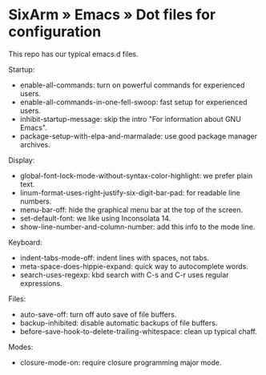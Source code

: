 # SixArm » Emacs » Dot files for configuration

This repo has our typical emacs.d files. 

Startup:

* enable-all-commands: turn on powerful commands for experienced users.
* enable-all-commands-in-one-fell-swoop: fast setup for experienced users.
* inhibit-startup-message: skip the intro "For information about GNU Emacs". 
* package-setup-with-elpa-and-marmalade: use good package manager archives.

Display:

* global-font-lock-mode-without-syntax-color-highlight: we prefer plain text.
* linum-format-uses-right-justify-six-digit-bar-pad: for readable line numbers.
* menu-bar-off: hide the graphical menu bar at the top of the screen.
* set-default-font: we like using Inconsolata 14. 
* show-line-number-and-column-number: add this info to the mode line. 

Keyboard:

* indent-tabs-mode-off: indent lines with spaces, not tabs.
* meta-space-does-hippie-expand: quick way to autocomplete words.
* search-uses-regexp: kbd search with C-s and C-r uses regular expressions.

Files:

* auto-save-off: turn off auto save of file buffers.
* backup-inhibited: disable automatic backups of file buffers.  
* before-save-hook-to-delete-trailing-whitespace: clean up typical chaff.

Modes:

* closure-mode-on: require closure programming major mode.
